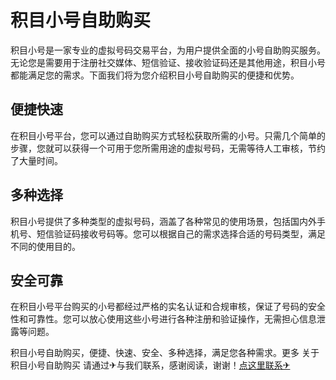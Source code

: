 # 积目小号自助购买

积目小号是一家专业的虚拟号码交易平台，为用户提供全面的小号自助购买服务。无论您是需要用于注册社交媒体、短信验证、接收验证码还是其他用途，积目小号都能满足您的需求。下面我们将为您介绍积目小号自助购买的便捷和优势。

## 便捷快速

在积目小号平台，您可以通过自助购买方式轻松获取所需的小号。只需几个简单的步骤，您就可以获得一个可用于您所需用途的虚拟号码，无需等待人工审核，节约了大量时间。

## 多种选择

积目小号提供了多种类型的虚拟号码，涵盖了各种常见的使用场景，包括国内外手机号、短信验证码接收号码等。您可以根据自己的需求选择合适的号码类型，满足不同的使用目的。

## 安全可靠

在积目小号平台购买的小号都经过严格的实名认证和合规审核，保证了号码的安全性和可靠性。您可以放心使用这些小号进行各种注册和验证操作，无需担心信息泄露等问题。

积目小号自助购买，便捷、快速、安全、多种选择，满足您各种需求。更多 关于积目小号自助购买 请通过✈与我们联系，感谢阅读，谢谢！[点这里联系✈](https://ww.k02.cc)